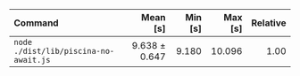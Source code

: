 | Command | Mean [s] | Min [s] | Max [s] | Relative |
|:---|---:|---:|---:|---:|
| `node ./dist/lib/piscina-no-await.js` | 9.638 ± 0.647 | 9.180 | 10.096 | 1.00 |
